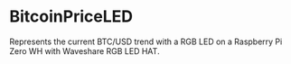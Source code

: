 # BitcoinPriceLED
 
Represents the current BTC/USD trend with a RGB LED on a Raspberry Pi Zero WH with Waveshare RGB LED HAT.